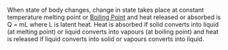When state of body changes, change in state takes place at constant temperature melting point or [Boiling Point](Jee/Chemistry/Solution/Colligative%20Properties/Relative%20Lowering%20Of%20Vapour%20Pressure/Boiling%20Point.md) and heat released or absorbed is Q = mL where L is latent heat. Heat is absorbed if solid converts into liquid (at melting point) or liquid converts into vapours (at boiling point) and heat is released if liquid converts into solid or vapours converts into liquid.